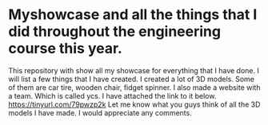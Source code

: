 # Myshowcase and all the things that I did throughout the engineering course this year. 
This repository with show all my showcase for everything that I have done. 
I will list a few things that I have created. 
I created a lot of 3D models. 
Some of them are car tire, wooden chair, fidget spinner. 
I also made a website with a team. Which is called ycs. 
I have attached the link to it below. 
https://tinyurl.com/79pwzp2k
Let me know what you guys think of all the 3D models I have made. I would appreciate any comments. 

